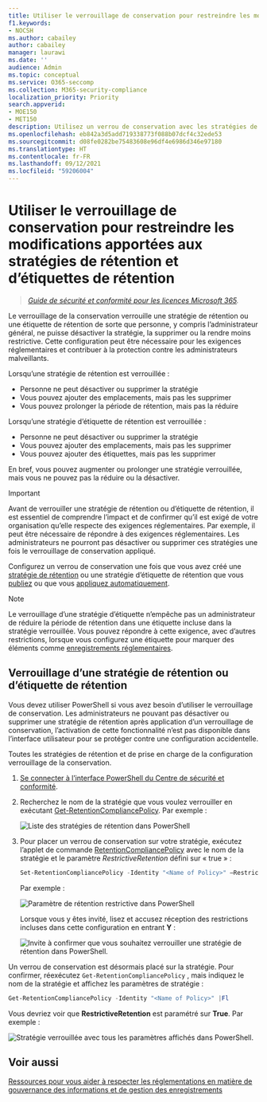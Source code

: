 ```yaml
---
title: Utiliser le verrouillage de conservation pour restreindre les modifications apportées aux stratégies de rétention et d’étiquettes de rétention
f1.keywords:
- NOCSH
ms.author: cabailey
author: cabailey
manager: laurawi
ms.date: ''
audience: Admin
ms.topic: conceptual
ms.service: O365-seccomp
ms.collection: M365-security-compliance
localization_priority: Priority
search.appverid:
- MOE150
- MET150
description: Utilisez un verrou de conservation avec les stratégies de rétention et les stratégies d’étiquette de conservation pour vous aider à respecter les exigences réglementaires et à vous protéger des administrateurs malveillants.
ms.openlocfilehash: eb842a3d5add719338773f088b07dcf4c32ede53
ms.sourcegitcommit: d08fe0282be75483608e96df4e6986d346e97180
ms.translationtype: HT
ms.contentlocale: fr-FR
ms.lasthandoff: 09/12/2021
ms.locfileid: "59206004"
---
```

# <a name="use-preservation-lock-to-restrict-changes-to-retention-policies-and-retention-label-policies"></a>Utiliser le verrouillage de conservation pour restreindre les modifications apportées aux stratégies de rétention et d’étiquettes de rétention

>*[Guide de sécurité et conformité pour les licences Microsoft 365](/office365/servicedescriptions/microsoft-365-service-descriptions/microsoft-365-tenantlevel-services-licensing-guidance/microsoft-365-security-compliance-licensing-guidance).*

Le verrouillage de la conservation verrouille une stratégie de rétention ou une étiquette de rétention de sorte que personne, y compris l’administrateur général, ne puisse désactiver la stratégie, la supprimer ou la rendre moins restrictive. Cette configuration peut être nécessaire pour les exigences réglementaires et contribuer à la protection contre les administrateurs malveillants.

Lorsqu’une stratégie de rétention est verrouillée :

- Personne ne peut désactiver ou supprimer la stratégie
- Vous pouvez ajouter des emplacements, mais pas les supprimer
- Vous pouvez prolonger la période de rétention, mais pas la réduire

Lorsqu’une stratégie d’étiquette de rétention est verrouillée :

- Personne ne peut désactiver ou supprimer la stratégie
- Vous pouvez ajouter des emplacements, mais pas les supprimer
- Vous pouvez ajouter des étiquettes, mais pas les supprimer

En bref, vous pouvez augmenter ou prolonger une stratégie verrouillée, mais vous ne pouvez pas la réduire ou la désactiver.

> [!IMPORTANT]
> Avant de verrouiller une stratégie de rétention ou d’étiquette de rétention, il est essentiel de comprendre l’impact et de confirmer qu’il est exigé de votre organisation qu’elle respecte des exigences réglementaires. Par exemple, il peut être nécessaire de répondre à des exigences réglementaires. Les administrateurs ne pourront pas désactiver ou supprimer ces stratégies une fois le verrouillage de conservation appliqué.

Configurez un verrou de conservation une fois que vous avez créé une [stratégie de rétention](create-retention-policies.md) ou une stratégie d’étiquette de rétention que vous [publiez](create-apply-retention-labels.md) ou que vous [appliquez automatiquement](apply-retention-labels-automatically.md). 

> [!NOTE]
> Le verrouillage d’une stratégie d’étiquette n’empêche pas un administrateur de réduire la période de rétention dans une étiquette incluse dans la stratégie verrouillée. Vous pouvez répondre à cette exigence, avec d’autres restrictions, lorsque vous configurez une étiquette pour marquer des éléments comme [enregistrements réglementaires](records-management.md#records).

## <a name="how-to-lock-a-retention-policy-or-retention-label-policy"></a>Verrouillage d’une stratégie de rétention ou d’étiquette de rétention

Vous devez utiliser PowerShell si vous avez besoin d’utiliser le verrouillage de conservation. Les administrateurs ne pouvant pas désactiver ou supprimer une stratégie de rétention après application d’un verrouillage de conservation, l’activation de cette fonctionnalité n’est pas disponible dans l’interface utilisateur pour se protéger contre une configuration accidentelle.

Toutes les stratégies de rétention et de prise en charge de la configuration verrouillage de la conservation.

1. [Se connecter à l’interface PowerShell du Centre de sécurité et conformité](/powershell/exchange/connect-to-scc-powershell).

2. Recherchez le nom de la stratégie que vous voulez verrouiller en exécutant [Get-RetentionCompliancePolicy](/powershell/module/exchange/get-retentioncompliancepolicy). Par exemple :
    
   ![Liste des stratégies de rétention dans PowerShell](../media/retention-policy-preservation-lock-get-retentioncompliancepolicy.PNG)

3. Pour placer un verrou de conservation sur votre stratégie, exécutez l’applet de commande [RetentionCompliancePolicy](/powershell/module/exchange/set-retentioncompliancepolicy) avec le nom de la stratégie et le paramètre *RestrictiveRetention* défini sur « true » :
    
    ```powershell
    Set-RetentionCompliancePolicy -Identity "<Name of Policy>" –RestrictiveRetention $true
    ```
    
    Par exemple :
    
    ![Paramètre de rétention restrictive dans PowerShell](../media/retention-policy-preservation-lock-restrictiveretention.PNG)
    
     Lorsque vous y êtes invité, lisez et accusez réception des restrictions incluses dans cette configuration en entrant **Y** :
    
   ![Invite à confirmer que vous souhaitez verrouiller une stratégie de rétention dans PowerShell.](../media/retention-policy-preservation-lock-confirmation-prompt.PNG)

Un verrou de conservation est désormais placé sur la stratégie. Pour confirmer, réexécutez `Get-RetentionCompliancePolicy` , mais indiquez le nom de la stratégie et affichez les paramètres de stratégie :

```powershell
Get-RetentionCompliancePolicy -Identity "<Name of Policy>" |Fl
```

Vous devriez voir que **RestrictiveRetention** est paramétré sur **True**. Par exemple :

![Stratégie verrouillée avec tous les paramètres affichés dans PowerShell.](../media/retention-policy-preservation-lock-locked-policy.PNG)

## <a name="see-also"></a>Voir aussi

[Ressources pour vous aider à respecter les réglementations en matière de gouvernance des informations et de gestion des enregistrements](retention-regulatory-requirements.md)